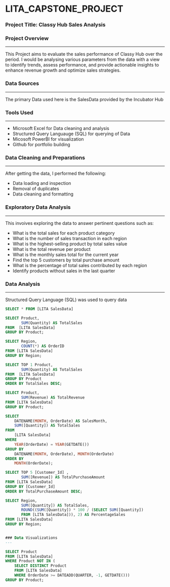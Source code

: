 # LITA_CAPSTONE_PROJECT

### Project Title: Classy Hub Sales Analysis

### Project Overview
---
This Project aims to evaluate the sales performance of Classy Hub over the period. I would be analysing various parameters from the data with a view to identify trends, assess performance, and provide actionable insights to enhance revenue growth and optimize sales strategies.

### Data Sources
---
The primary Data used here is the SalesData provided by the Incubator Hub

### Tools Used
---
- Microsoft Excel for Data cleaning and analysis 
- Structured Query Languauge (SQL) for querying of Data
- Micosoft PowerBI for visualization
- Github for portfolio building

### Data Cleaning and Preparations
----
After getting the data, I performed the following:
- Data loading and inspection
- Removal of duplicates
- Data cleaning and formatting

### Exploratory Data Analysis
---
This invoives exploring the data to answer pertinent questions such as:
- What is the total sales for each product category
- What is the number of sales transaction in each region
- What is the highest-selling product by total sales value
- What is the total revenue per product
- What is the monthly sales total for the current year
- Find the top 5 customers by total purchase amount
- What is the percentage of total sales contributed by each region
- Identify products without sales in the last quarter

### Data Analysis
---
Structured Query Language (SQL) was used to query data
```SQL
SELECT * FROM [LITA SalesData]
```
```SQL
SELECT Product, 
       SUM(Quantity) AS TotalSales
FROM  [LITA SalesData] 
GROUP BY Product;
```
```SQL
SELECT Region, 
       COUNT(*) AS OrderID
FROM [LITA SalesData]
GROUP BY Region;
```
```SQL
SELECT TOP 1 Product, 
       SUM(Quantity) AS TotalSales
FROM  [LITA SalesData]
GROUP BY Product
ORDER BY TotalSales DESC;
```
```SQL
SELECT Product, 
       SUM(Revenue) AS TotalRevenue
FROM [LITA SalesData]
GROUP BY Product;
```
```SQL
SELECT 
    DATENAME(MONTH, OrderDate) AS SalesMonth, 
    SUM([Quantity]) AS TotalSales
FROM 
    [LITA SalesData]
WHERE 
    YEAR(OrderDate) = YEAR(GETDATE()) 
GROUP BY 
    DATENAME(MONTH, OrderDate), MONTH(OrderDate)
ORDER BY 
    MONTH(OrderDate);
```
```SQL
SELECT TOP 5 [Customer_Id] , 
       SUM([Revenue]) AS TotalPurchaseAmount
FROM [LITA SalesData]
GROUP BY [Customer_Id]
ORDER BY TotalPurchaseAmount DESC;
```
```SQL
SELECT Region, 
       SUM([Quantity]) AS TotalSales, 
       ROUND((SUM([Quantity]) * 100 / (SELECT SUM([Quantity])
	   FROM [LITA SalesData])), 2) AS PercentageSales
FROM [LITA SalesData]
GROUP BY Region;
```
```SQL

### Data Visualizations
---

SELECT Product
FROM [LITA SalesData]
WHERE Product NOT IN (
    SELECT DISTINCT Product
    FROM [LITA SalesData]
    WHERE OrderDate >= DATEADD(QUARTER, -1, GETDATE()))
GROUP BY Product;
```
